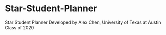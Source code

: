 # Star-Student-Planner
Star Student Planner 
Developed by Alex Chen, University of Texas at Austin Class of 2020
